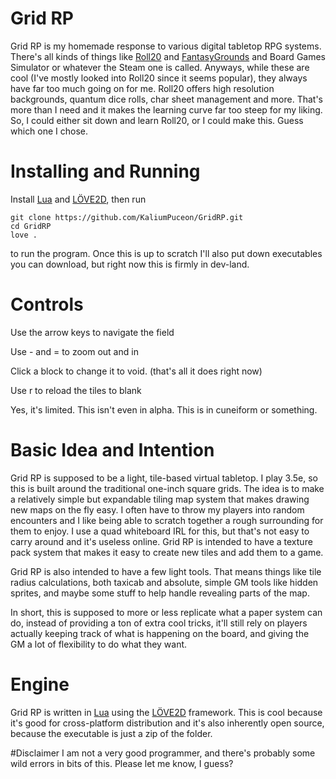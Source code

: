 # Grid RP

Grid RP is my homemade response to various digital tabletop RPG systems. There's
all kinds of things like [Roll20](https://roll20.net/) and 
[FantasyGrounds](https://www.fantasygrounds.com/home/home.php) and Board Games Simulator or
whatever the Steam one is called. Anyways, while these are cool (I've mostly
looked into Roll20 since it seems popular), they always have far too much going
on for me. Roll20 offers high resolution backgrounds, quantum dice rolls, char
sheet management and more. That's more than I need and it makes the learning curve
far too steep for my liking. So, I could either sit down and learn Roll20, or I 
could make this. Guess which one I chose.

# Installing and Running
Install [Lua](https://www.lua.org/) and [LÖVE2D](https://love2d.org), then run
```
git clone https://github.com/KaliumPuceon/GridRP.git
cd GridRP
love .
```
to run the program. Once this is up to scratch I'll also put down executables
you can download, but right now this is firmly in dev-land.

# Controls

Use the arrow keys to navigate the field

Use - and = to zoom out and in

Click a block to change it to void. (that's all it does right now)

Use r to reload the tiles to blank

Yes, it's limited. This isn't even in alpha. This is in cuneiform or something.

# Basic Idea and Intention
Grid RP is supposed to be a light, tile-based virtual tabletop. I play 3.5e, so
this is built around the traditional one-inch square grids. The idea is to make
a relatively simple but expandable tiling map system that makes drawing new maps
on the fly easy. I often have to throw my players into random encounters and I 
like being able to scratch together a rough surrounding for them to enjoy. I use
a quad whiteboard IRL for this, but that's not easy to carry around and it's 
useless online. Grid RP is intended to have a texture pack system that makes it
easy to create new tiles and add them to a game.

Grid RP is also intended to have a few light tools. That means things like tile 
radius calculations, both taxicab and absolute, simple GM tools like hidden 
sprites, and maybe some stuff to help handle revealing parts of the map.

In short, this is supposed to more or less replicate what a paper system can do,
instead of providing a ton of extra cool tricks, it'll still rely on players 
actually keeping track of what is happening on the board, and giving the GM a lot
of flexibility to do what they want.

# Engine
Grid RP is written in [Lua](https://www.lua.org/) using the [LÖVE2D](https://love2d.org/) 
framework. This is cool because it's good for cross-platform distribution and 
it's also inherently open source, because the executable is just a zip of the folder. 

#Disclaimer
I am not a very good programmer, and there's probably some wild errors in bits of
this. Please let me know, I guess?
